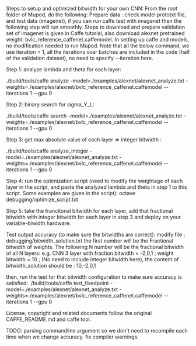 Steps to setup and optimized bitwidth for your own CNN:
From the root folder of Mupod, do the following:
Prepare data  : check model prototxt file, and test data (imagenet), if you can run caffe test with imagenet then the following step will run smoothly.
Steps to download and prepare validation set of imagenet is given in Caffe tutorial, also download alexnet pretrained weight: bvlc_reference_caffenet.caffemodel.
In setting up caffe and models, no modification needed to run Mupod. Note that all the below command, we use iteration = 1, all the iterations over batches are included in the code (half of the validation dataset), no need to specify --iteration here.

Step 1: analyze lambda and theta for each layer: 

./build/tools/caffe analyze -model=./examples/alexnet/alexnet_analyze.txt -weights=./examples/alexnet/bvlc_reference_caffenet.caffemodel --iterations 1 --gpu 0

Step 2: binary search for sigma_Y_L:

./build/tools/caffe search -model=./examples/alexnet/alexnet_analyze.txt -weights=./examples/alexnet/bvlc_reference_caffenet.caffemodel --iterations 1 --gpu 0

Step 3: get max absolute value of each layer => integer bitwidth :

./build/tools/caffe analyze_integer -model=./examples/alexnet/alexnet_analyze.txt -weights=./examples/alexnet/bvlc_reference_caffenet.caffemodel --iterations 1 --gpu 0

Step 4: run the optimization script (need to modify the weightage of each layer in the script, and paste the analyzed lambda and theta in step 1 to this script. Some examples are given in the script):
octave debugging/optimize_script.txt

Step 5: take the francitonal bitwidth for each layer, add that fractional bitwidth with integer bitwidth for each layer in step 3 and deploy on your variable-biwidth hardware.

Test output accuracy (to make sure the bitwidths are correct):
modify file : debugging/bitwidth_solution.txt
the first number will be the Fractional bitwidth of weights. The following N number will be the fractional bitwidth of all N layers:
e.g. CNN 3 layer with fraction bitwidth = -2,0,1 ; weight bitwidth = 10 ; (No need to include integer bitwidth here), the content of bitwidth_solution should be :
10,-2,0,1

then, run the test for that bitwidth configuration to make sure accuracy is satisfied:
./build/tools/caffe test_fixedpoint -model=./examples/alexnet/alexnet_analyze.txt -weights=./examples/alexnet/bvlc_reference_caffenet.caffemodel --iterations 1 --gpu 0


License, copyright and related documents follow the original CAFFE_README.md and caffe tool. 

TODO: 
parsing commandline argument so we don't need to recompile each time when we change accuracy.
fix compiler warnings.
